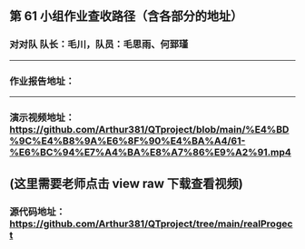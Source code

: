 ## 第 61 小组作业查收路径（含各部分的地址）
### 对对队 队长：毛川，队员：毛思雨、何郅瑾
---
### 作业报告地址：
---
### 演示视频地址：https://github.com/Arthur381/QTproject/blob/main/%E4%BD%9C%E4%B8%9A%E6%8F%90%E4%BA%A4/61-%E6%BC%94%E7%A4%BA%E8%A7%86%E9%A2%91.mp4
(这里需要老师点击 view raw 下载查看视频)
---
### 源代码地址：https://github.com/Arthur381/QTproject/tree/main/realProgect
